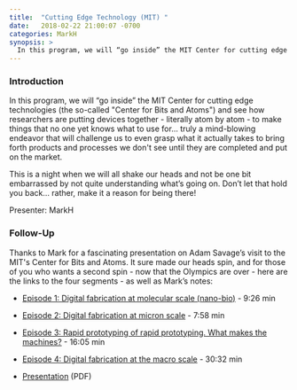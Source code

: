 ```yaml
---
title:  "Cutting Edge Technology (MIT) "
date:   2018-02-22 21:00:07 -0700
categories: MarkH 
synopsis: >
  In this program, we will “go inside” the MIT Center for cutting edge technologies (the so-called "Center for Bits and Atoms") and see how researchers are putting devices together - literally atom by atom - to make things that no one yet knows what to use for... truly a mind-blowing endeavor that will challenge us to even grasp what it actually takes to bring forth products and processes we don't see until they are completed and put on the market. 
---
```


### Introduction

In this program, we will “go inside” the MIT Center for cutting edge technologies (the so-called "Center for Bits and Atoms") and see how researchers are putting devices together - literally atom by atom - to make things that no one yet knows what to use for... truly a mind-blowing endeavor that will challenge us to even grasp what it actually takes to bring forth products and processes we don't see until they are completed and put on the market. 

This is a night when we will all shake our heads and not be one bit embarrassed by not quite understanding what’s going on. Don’t let that hold you back… rather, make it a reason for being there!

Presenter: MarkH

### Follow-Up

Thanks to Mark for a fascinating presentation on Adam Savage’s visit to the MIT's Center for Bits and Atoms. It sure made our heads spin, and for those of you who wants a second spin - now that the Olympics are over - here are the links to the four segments - as well as Mark’s notes:

* [Episode 1: Digital fabrication at molecular scale (nano-bio)](https://www.youtube.com/watch?v=RaHMDNf56W4) - 9:26 min

* [Episode 2: Digital fabrication at micron scale](https://www.youtube.com/watch?v=_kFC0CBjk1Q) - 7:58 min

* [Episode 3: Rapid prototyping of rapid prototyping. What makes the machines?](https://www.youtube.com/watch?v=kyywuojz8f0) - 16:05 min

* [Episode 4: Digital fabrication at the macro scale](https://www.youtube.com/watch?v=JtKi8lNSqvw) - 30:32 min

* [Presentation](/assets/present/2018/cutting-edge-tech.pdf) (PDF)

